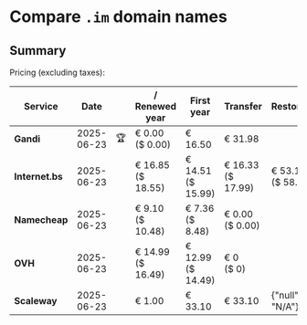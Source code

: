 # Compare `.im` domain names

## Summary

Pricing (excluding taxes):

| Service | Date |  | / Renewed year | First year | Transfer | Restoration |
|--|--|--|--|--|--|--|
| **Gandi** | 2025-06-23 | 🏆 | € 0.00<br>($ 0.00) | € 16.50 | € 31.98 |  |
| **Internet.bs** | 2025-06-23 |  | € 16.85<br>($ 18.55) | € 14.51<br>($ 15.99) | € 16.33<br>($ 17.99) | € 53.19<br>($ 58.55) |
| **Namecheap** | 2025-06-23 |  | € 9.10<br>($ 10.48) | € 7.36<br>($ 8.48) | € 0.00<br>($ 0.00) |  |
| **OVH** | 2025-06-23 |  | € 14.99<br>($ 16.49) | € 12.99<br>($ 14.49) | € 0<br>($ 0) |  |
| **Scaleway** | 2025-06-23 |  | € 1.00 | € 33.10 | € 33.10 | {"null": "N/A"} |
